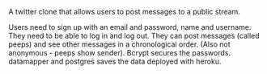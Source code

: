 A twitter clone that allows users to post messages to a public stream.

Users need to sign up with an email and password, name and username.
They need to be able to log in and log out.
They can post messages (called peeps) and see other messages in a chronological order. (Also not anonymous - peeps show sender).
Bcrypt secures the passwords.
datamapper and postgres saves the data
deployed with heroku.